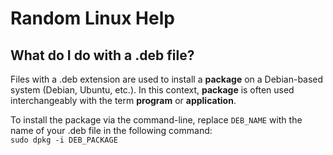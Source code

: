 # Random Linux Help

## What do I do with a .deb file?

Files with a .deb extension are used to install a **package** on a Debian-based system (Debian, Ubuntu, etc.). In this context, **package** is often used interchangeably with the term **program** or **application**.

To install the package via the command-line, replace `DEB_NAME` with the name of your .deb file in the following command:  
```sudo dpkg -i DEB_PACKAGE```
